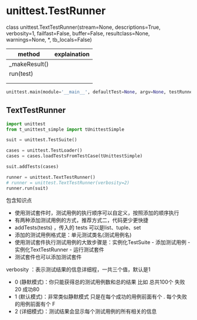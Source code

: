 # unittest.TestRunner

class unittest.TextTestRunner(stream=None, descriptions=True, verbosity=1, failfast=False, buffer=False, resultclass=None, warnings=None, *, tb_locals=False)

| method        | explaination |
| ------------- | ------------ |
| _makeResult() |              |
| run(test)     |              |
|               |              |
|               |              |

```py
unittest.main(module='__main__', defaultTest=None, argv=None, testRunner=None, testLoader=unittest.defaultTestLoader, exit=True, verbosity=1, failfast=None, catchbreak=None, buffer=None, warnings=None)
```



## TextTestRunner
```py
import unittest
from t_unittest_simple import tUnittestSimple

suit = unittest.TestSuite()

cases = unittest.TestLoader()
cases = cases.loadTestsFromTestCase(tUnittestSimple)

suit.addTests(cases)

runner = unittest.TextTestRunner()
# runner = unittest.TextTestRunner(verbosity=2)
runner.run(suit)
```

包含知识点
* 使用测试套件时，测试用例的执行顺序可以自定义，按照添加的顺序执行
* 有两种添加测试用例的方式，推荐方式二，代码更少更快捷
* addTests(tests) ，传入的 tests 可以是list、tuple、set
* 添加的测试用例格式是：单元测试类名(测试用例名) 
* 使用测试套件执行测试用例的大致步骤是：实例化TestSuite - 添加测试用例 - 实例化TextTestRunner - 运行测试套件
* 测试套件也可以添加测试套件

verbosity ：表示测试结果的信息详细程，一共三个值，默认是1
* 0 (静默模式)：你只能获得总的测试用例数和总的结果 比如 总共100个 失败20 成功80
* 1 (默认模式)：非常类似静默模式 只是在每个成功的用例前面有个 .  每个失败的用例前面有个 F
* 2 (详细模式)：测试结果会显示每个测试用例的所有相关的信息

